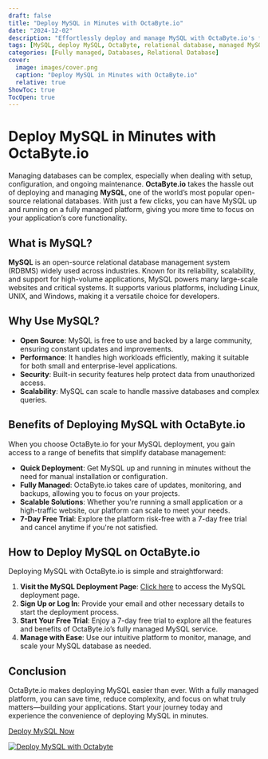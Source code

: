```yaml
---
draft: false
title: "Deploy MySQL in Minutes with OctaByte.io"
date: "2024-12-02"
description: "Effortlessly deploy and manage MySQL with OctaByte.io's fully managed platform. Start your 7-day free trial today and streamline your database management."
tags: [MySQL, deploy MySQL, OctaByte, relational database, managed MySQL, open-source database, MySQL hosting]
categories: [Fully managed, Databases, Relational Database]
cover:
  image: images/cover.png
  caption: "Deploy MySQL in Minutes with OctaByte.io"
  relative: true
ShowToc: true
TocOpen: true
---
```


# Deploy MySQL in Minutes with OctaByte.io  

Managing databases can be complex, especially when dealing with setup, configuration, and ongoing maintenance. **OctaByte.io** takes the hassle out of deploying and managing **MySQL**, one of the world’s most popular open-source relational databases. With just a few clicks, you can have MySQL up and running on a fully managed platform, giving you more time to focus on your application’s core functionality.

## What is MySQL?

**MySQL** is an open-source relational database management system (RDBMS) widely used across industries. Known for its reliability, scalability, and support for high-volume applications, MySQL powers many large-scale websites and critical systems. It supports various platforms, including Linux, UNIX, and Windows, making it a versatile choice for developers.

## Why Use MySQL?

- **Open Source**: MySQL is free to use and backed by a large community, ensuring constant updates and improvements.  
- **Performance**: It handles high workloads efficiently, making it suitable for both small and enterprise-level applications.  
- **Security**: Built-in security features help protect data from unauthorized access.  
- **Scalability**: MySQL can scale to handle massive databases and complex queries.  

## Benefits of Deploying MySQL with OctaByte.io  

When you choose OctaByte.io for your MySQL deployment, you gain access to a range of benefits that simplify database management:

- **Quick Deployment**: Get MySQL up and running in minutes without the need for manual installation or configuration.  
- **Fully Managed**: OctaByte.io takes care of updates, monitoring, and backups, allowing you to focus on your projects.  
- **Scalable Solutions**: Whether you're running a small application or a high-traffic website, our platform can scale to meet your needs.  
- **7-Day Free Trial**: Explore the platform risk-free with a 7-day free trial and cancel anytime if you're not satisfied.  

## How to Deploy MySQL on OctaByte.io  

Deploying MySQL with OctaByte.io is simple and straightforward:

1. **Visit the MySQL Deployment Page**: [Click here](https://octabyte.io/databases/relational-databases/mysql/) to access the MySQL deployment page.  
2. **Sign Up or Log In**: Provide your email and other necessary details to start the deployment process.  
3. **Start Your Free Trial**: Enjoy a 7-day free trial to explore all the features and benefits of OctaByte.io’s fully managed MySQL service.  
4. **Manage with Ease**: Use our intuitive platform to monitor, manage, and scale your MySQL database as needed.

## Conclusion  

OctaByte.io makes deploying MySQL easier than ever. With a fully managed platform, you can save time, reduce complexity, and focus on what truly matters—building your applications. Start your journey today and experience the convenience of deploying MySQL in minutes.  

[Deploy MySQL Now](https://octabyte.io/databases/relational-databases/mysql/)

[![Deploy MySQL with Octabyte](/images/octabyte-deploy.png)](https://octabyte.io/databases/relational-databases/mysql/)